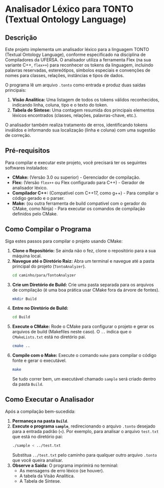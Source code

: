 # Analisador Léxico para TONTO (Textual Ontology Language)

## Descrição

Este projeto implementa um analisador léxico para a linguagem TONTO (Textual Ontology Language), conforme especificado na disciplina de Compiladores da UFERSA. O analisador utiliza a ferramenta Flex (na sua variante C++, `flex++`) para reconhecer os tokens da linguagem, incluindo palavras reservadas, estereótipos, símbolos especiais e convenções de nomes para classes, relações, instâncias e tipos de dados.

O programa lê um arquivo `.tonto` como entrada e produz duas saídas principais:
1.  **Visão Analítica:** Uma listagem de todos os tokens válidos reconhecidos, indicando linha, coluna, tipo e o texto do token.
2.  **Tabela de Síntese:** Uma contagem resumida dos principais elementos léxicos encontrados (classes, relações, palavras-chave, etc.).

O analisador também realiza tratamento de erros, identificando tokens inválidos e informando sua localização (linha e coluna) com uma sugestão de correção.

## Pré-requisitos

Para compilar e executar este projeto, você precisará ter os seguintes softwares instalados:

* **CMake:** (Versão 3.0 ou superior) - Gerenciador de compilação.
* **Flex:** (Versão `flex++` ou Flex configurado para C++) - Gerador de analisador léxico.
* **Compilador C++:** (Compatível com C++17, como g++) - Para compilar o código gerado e o parser.
* **Make:** (ou outra ferramenta de build compatível com o gerador do CMake, como Ninja) - Para executar os comandos de compilação definidos pelo CMake.

## Como Compilar o Programa

Siga estes passos para compilar o projeto usando CMake:

1.  **Clone o Repositório:** Se ainda não o fez, clone o repositório para a sua máquina local.
2.  **Navegue até o Diretório Raiz:** Abra um terminal e navegue até a pasta principal do projeto (`TontoAnalyzer`).
    ```bash
    cd caminho/para/TontoAnalyzer
    ```
3.  **Crie um Diretório de Build:** Crie uma pasta separada para os arquivos de compilação (é uma boa prática usar CMake fora da árvore de fontes).
    ```bash
    mkdir Build
    ```
4.  **Entre no Diretório de Build:**
    ```bash
    cd Build
    ```
5.  **Execute o CMake:** Rode o CMake para configurar o projeto e gerar os arquivos de build (Makefiles neste caso). O `..` indica que o `CMakeLists.txt` está no diretório pai.
    ```bash
    cmake ..
    ```
6.  **Compile com o Make:** Execute o comando `make` para compilar o código fonte e gerar o executável.
    ```bash
    make
    ```
    Se tudo correr bem, um executável chamado `sample` será criado dentro da pasta `Build`.

## Como Executar o Analisador

Após a compilação bem-sucedida:

1.  **Permaneça na pasta `Build`**.
2.  **Execute o programa `sample`**, redirecionando o arquivo `.tonto` desejado para a entrada padrão (`<`). Por exemplo, para analisar o arquivo `test.txt` que está no diretório pai:
    ```bash
    ./sample < ../test.txt
    ```
    Substitua `../test.txt` pelo caminho para qualquer outro arquivo `.tonto` que você queira analisar.
3.  **Observe a Saída:** O programa imprimirá no terminal:
    * As mensagens de erro léxico (se houver).
    * A tabela da Visão Analítica.
    * A Tabela de Síntese.

